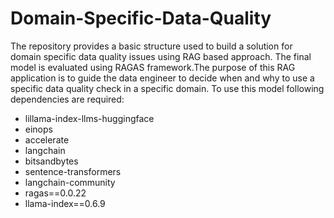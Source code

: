 # Domain-Specific-Data-Quality
The repository provides a basic structure used to build a solution for domain specific data quality issues using RAG based approach. The final model is evaluated using RAGAS framework.The purpose of this RAG application is to guide the data engineer to decide when and why to use a specific data quality check in a specific domain.
To use this model following dependencies are required:
- lillama-index-llms-huggingface
- einops
- accelerate
- langchain
- bitsandbytes
- sentence-transformers
- langchain-community
- ragas==0.0.22
- llama-index==0.6.9
